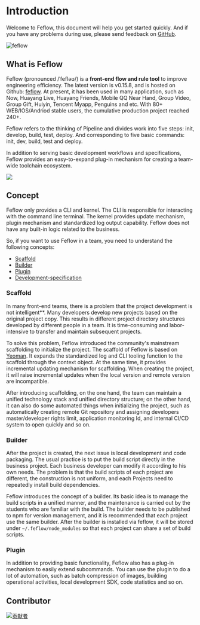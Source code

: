 # Introduction

Welcome to Feflow, this document will help you get started quickly. And if you have any problems during use, please send feedback on [GitHub](https://github.com/feflow/feflow/issues).

![feflow](https://pub.idqqimg.com/3cb9b240fbbc4a5d946ceb96325be36f.svg)

## What is Feflow

Feflow (pronounced /ˈfefləʊ/) is a **front-end flow and rule tool** to improve engineering efficiency. The latest version is v0.15.8, and is hosted on Github: [feflow](https://github.com/feflow/feflow). At present, it has been used in many application, such as Now, Huayang Live, Huayang Friends, Mobile QQ Near Hand, Group Video, Group Gift, Huiyin, Tencent Myapp, Penguins and etc. With 80+ WEB/IOS/Andriod stable users, the cumulative production project reached 240+.

Feflow refers to the thinking of Pipeline and divides work into five steps: init, develop, build, test, deploy. And corresponding to five basic commands: init, dev, build, test and deploy.

In addition to serving basic development workflows and specifications, Feflow provides an easy-to-expand plug-in mechanism for creating a team-wide toolchain ecosystem.

![](https://qpic.url.cn/feeds_pic/ajNVdqHZLLD5vbArj0iaIkMLnGU3xPohibwRHibiaR3cibuy6RKYgHNCmFg/)

## Concept

Feflow only provides a CLI and kernel. The CLI is responsible for interacting with the command line terminal. The kernel provides update mechanism, plugin mechanism and standardized log output capability. Feflow does not have any built-in logic related to the business.

So, if you want to use Feflow in a team, you need to understand the following concepts:

- [Scaffold](#Scaffold)
- [Builder](#Builder)
- [Plugin](#Plugin)
- [Development-specification](#Development-specification)

### Scaffold

In many front-end teams, there is a problem that the project development is not intelligent**. Many developers develop new projects based on the original project copy. This results in different project directory structures developed by different people in a team. It is time-consuming and labor-intensive to transfer and maintain subsequent projects.

To solve this problem, Feflow introduced the community's mainstream scaffolding to initialize the project. The scaffold of Feflow is based on [Yeoman](https://yeoman.io/). It expands the standardized log and CLI tooling function to the scaffold through the context object. At the same time, it provides incremental updating mechanism for scaffolding. When creating the project, it will raise incremental updates when the local version and remote version are incompatible.

After introducing scaffolding, on the one hand, the team can maintain a unified technology stack and unified directory structure; on the other hand, it can also do some automated things when initializing the project, such as automatically creating remote Git repository and assigning developers master/developer rights limit, application monitoring Id, and internal CI/CD system to open quickly and so on.

### Builder

After the project is created, the next issue is local development and code packaging. The usual practice is to put the build script directly in the business project. Each business developer can modify it according to his own needs. The problem is that the build scripts of each project are different, the construction is not uniform, and each Projects need to repeatedly install build dependencies.

Feflow introduces the concept of a builder. Its basic idea is to manage the build scripts in a unified manner, and the maintenance is carried out by the students who are familiar with the build. The builder needs to be published to npm for version management, and it is recommended that each project use the same builder. After the builder is installed via feflow, it will be stored under `~/.feflow/node_modules` so that each project can share a set of build scripts.

### Plugin

In addition to providing basic functionality, Feflow also has a plug-in mechanism to easily extend subcommands. You can use the plugin to do a lot of automation, such as batch compression of images, building operational activities, local development SDK, code statistics and so on.

## Contributor

[![贡献者](https://camo.githubusercontent.com/c7a57799d85cf13ce8ee0ecfb7039922726aff4a/68747470733a2f2f6f70656e636f6c6c6563746976652e636f6d2f6665666c6f772f636f6e7472696275746f72732e7376673f77696474683d38393026627574746f6e3d66616c7365)](https://github.com/feflow/feflow/graphs/contributors)
